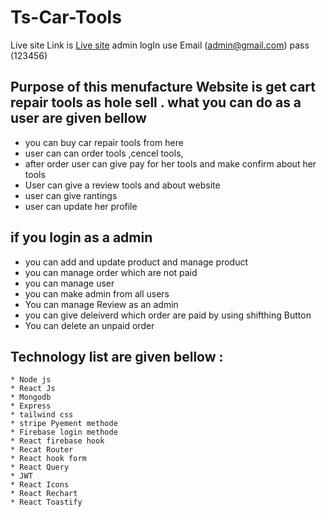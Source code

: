 # Ts-Car-Tools

Live site Link is
[Live site](https://ts-car-tools.web.app/)
admin logIn use Email (admin@gmail.com) pass (123456)

## Purpose of this menufacture Website is get cart repair tools as hole sell . what you can do as a user are given bellow
 * you can buy car repair tools from here
 * user can can order tools ,cencel tools, 
 * after order user can give pay for her tools and make confirm about her tools
 * User can give a review tools and about website
 * user can give rantings
 * user can update her profile
## if you login as a admin 
 * you can add and update product and manage product
 * you can manage order which are not paid
 * you can manage user
 * you can make admin from all users
 * You can manage Review as an admin
 * you can give deleiverd which order are paid by using shifthing Button
 * You can delete an unpaid order 

## Technology list are given bellow :
    * Node js 
    * React Js
    * Mongodb
    * Express
    * tailwind css
    * stripe Pyement methode
    * Firebase login methode
    * React firebase hook
    * Recat Router
    * React hook form
    * React Query
    * JWT
    * React Icons
    * React Rechart
    * React Toastify

